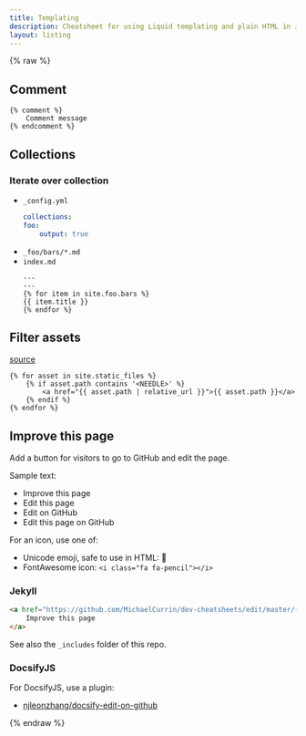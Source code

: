 ```yaml
---
title: Templating
description: Cheatsheet for using Liquid templating and plain HTML in Jekyll projects
layout: listing
---
```


{% raw %}

## Comment

```liquid
{% comment %}
    Comment message
{% endcomment %}
```

## Collections

### Iterate over collection

- `_config.yml`
    ```yaml
    collections:
    foo:
        output: true
    ```
- `_foo/bars/*.md`
- `index.md`
    ```liquid
    ---
    ---
    {% for item in site.foo.bars %}
    {{ item.title }}
    {% endfor %}
    ```


## Filter assets

[source](https://stackoverflow.com/questions/17677094/jekyll-for-loop-over-all-images-in-a-folder)

```liquid
{% for asset in site.static_files %}
    {% if asset.path contains '<NEEDLE>' %}
        <a href="{{ asset.path | relative_url }}">{{ asset.path }}</a>
    {% endif %}
{% endfor %}
```


## Improve this page

Add a button for visitors to go to GitHub and edit the page.

Sample text:

- Improve this page
- Edit this page
- Edit on GitHub
- Edit this page on GitHub

For an icon, use one of:

- Unicode emoji, safe to use in HTML: 📝
- FontAwesome icon: `<i class="fa fa-pencil"></i>`

### Jekyll

```html
<a href="https://github.com/MichaelCurrin/dev-cheatsheets/edit/master/{{ page.path }}">
    Improve this page
</a>
```

See also the `_includes` folder of this repo.


### DocsifyJS

For DocsifyJS, use a plugin:

- [njleonzhang/docsify-edit-on-github](https://github.com/njleonzhang/docsify-edit-on-github)

{% endraw %}
